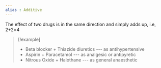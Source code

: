 ```yaml
---
alias : Additive
---
```


The effect of two drugs is in the same direction and simply adds up, i.e, 2+2=4

>[!example]
>- Beta blocker + Thiazide diuretics --- as antihypertensive
>- Aspirin + Paracetamol --- as analgesic or antipyretic
>- Nitrous Oxide + Halothane --- as general anaesthetic

